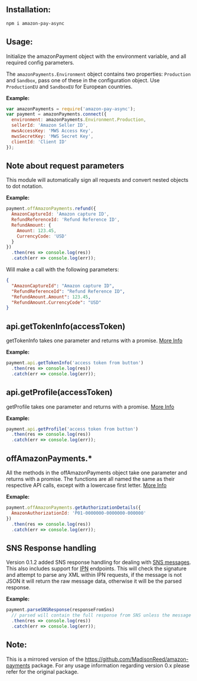 ## Installation:

``` sh
npm i amazon-pay-async
```

## Usage:

Initialize the amazonPayment object with the environment variable, and all required config parameters.

The `amazonPayments.Environment` object contains two properties: `Production` and `Sandbox`, pass one of these in the configuration object. Use `ProductionEU` and `SandboxEU` for European countries.

__Example:__

``` js
var amazonPayments = require('amazon-pay-async');
var payment = amazonPayments.connect({
  environment: amazonPayments.Environment.Production,
  sellerId: 'Amazon Seller ID',
  mwsAccessKey: 'MWS Access Key',
  mwsSecretKey: 'MWS Secret Key',
  clientId: 'Client ID'
});
```

## Note about request parameters

This module will automatically sign all requests and convert nested objects to dot notation.

__Example:__
``` js
payment.offAmazonPayments.refund({
  AmazonCaptureId: 'Amazon capture ID',
  RefundReferenceId: 'Refund Reference ID',
  RefundAmount: {
    Amount: 123.45,
    CurrencyCode: 'USD'
  }
})
  .then(res => console.log(res))
  .catch(err => console.log(err));
```
Will make a call with the following parameters:
``` json
{
  "AmazonCaptureId": "Amazon capture ID",
  "RefundReferenceId": "Refund Reference ID",
  "RefundAmount.Amount": 123.45,
  "RefundAmount.CurrencyCode": "USD"
}
```

## api.getTokenInfo(accessToken)

getTokenInfo takes one parameter and returns with a promise.
[More Info](https://payments.amazon.com/documentation/lpwa/201749840#201749970)


__Example:__

``` js
payment.api.getTokenInfo('access token from button')
  .then(res => console.log(res))
  .catch(err => console.log(err));
```

## api.getProfile(accessToken)

getProfile takes one parameter and returns with a promise.
[More Info](https://payments.amazon.com/documentation/lpwa/201749840#201749970)



__Example:__

``` js
payment.api.getProfile('access token from button')  
  .then(res => console.log(res))
  .catch(err => console.log(err));
```


## offAmazonPayments.*

All the methods in the offAmazonPayments object take one parameter and returns with a promise.
The functions are all named the same as their respective API calls, except with a lowercase first letter.
[More Info](https://payments.amazon.com/documentation/apireference/)

__Exmaple:__
``` js
payment.offAmazonPayments.getAuthorizationDetails({
  AmazonAuthorizationId: 'P01-0000000-0000000-000000'
})  
  .then(res => console.log(res))
  .catch(err => console.log(err));
```

## SNS Response handling

Version 0.1.2 added SNS response handling for dealing with [SNS messages](http://docs.aws.amazon.com/sns/latest/dg/welcome.html). This also includes support for [IPN](https://payments.amazon.com/documentation/lpwa/201750560) endpoints. This will check the signature and attempt to parse any XML within IPN requests, if the message is not JSON it will return the raw message data, otherwise it will be the parsed response. 

__Example:__
``` js
payment.parseSNSResponse(responseFromSns)
  // parsed will contain the full response from SNS unless the message is an IPN notification, in which case it will be the JSON-ified XML from the message.
  .then(res => console.log(res))
  .catch(err => console.log(err));
```

## Note: 
This is a mirrored version of the https://github.com/MadisonReed/amazon-payments package. For any usage information regarding version 0.x please refer for the original package.
